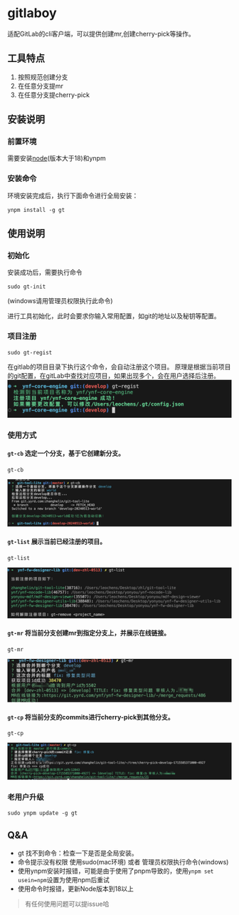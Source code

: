 # gitlaboy

适配GitLab的cli客户端，可以提供创建mr,创建cherry-pick等操作。

## 工具特点

1. 按照规范创建分支
2. 在任意分支提mr
2. 在任意分支提cherry-pick

## 安装说明

### 前置环境
需要安装[node](https://nodejs.org/en)(版本大于18)和ynpm

### 安装命令
环境安装完成后，执行下面命令进行全局安装：
```shell
ynpm install -g gt
```


## 使用说明

### 初始化

安装成功后，需要执行命令
```shell
sudo gt-init
```
(windows请用管理员权限执行此命令)

进行工具初始化，此时会要求你输入常用配置，如git的地址以及秘钥等配置。

### 项目注册
```shell
sudo gt-regist
```
在gitlab的项目目录下执行这个命令，会自动注册这个项目。
原理是根据当前项目的git配置，在gitLab中查找对应项目，如果出现多个，会在用户选择后注册。
![示例图](./imgs/gt-regist.png)

### 使用方式
#### `gt-cb` 选定一个分支，基于它创建新分支。
```shell
gt-cb
```
![示例图](./imgs/gt-cb.png)


#### `gt-list` 展示当前已经注册的项目。

```shell
gt-list
```
![示例图](./imgs/gt-list.png)


#### `gt-mr` 将当前分支创建mr到指定分支上，并展示在线链接。

```shell
gt-mr
```
![gt-mr创建mr示例图](./imgs/gt-mr.png)


#### `gt-cp` 将当前分支的commits进行cherry-pick到其他分支。

```shell
gt-cp
```
![示例图](./imgs/gt-cp.png)


### 老用户升级
```shell
sudo ynpm update -g gt
```

## Q&A

* gt 找不到命令：检查一下是否是全局安装。
* 命令提示没有权限 使用sudo(mac环境) 或者 管理员权限执行命令(windows) 
* 使用ynpm安装时报错，可能是由于使用了pnpm导致的，使用`ynpm set usein=npm`设置为使用npm后重试
* 使用命令时报错，更新Node版本到18以上
> 有任何使用问题可以提issue哈

